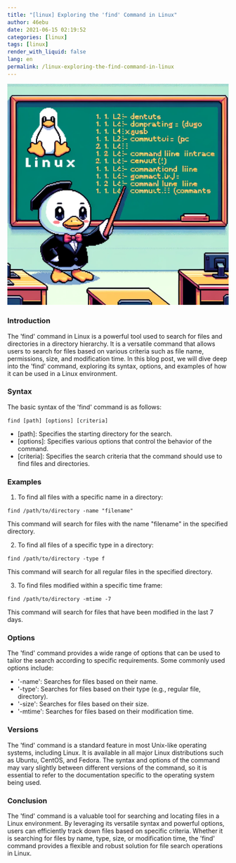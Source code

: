 ```yaml
---
title: "[linux] Exploring the 'find' Command in Linux"
author: 46ebu
date: 2021-06-15 02:19:52 
categories: [linux]
tags: [linux]
render_with_liquid: false
lang: en
permalink: /linux-exploring-the-find-command-in-linux
---
```


![Intro](/assets/img/post/linux.png)
### Introduction
The 'find' command in Linux is a powerful tool used to search for files and directories in a directory hierarchy. It is a versatile command that allows users to search for files based on various criteria such as file name, permissions, size, and modification time. In this blog post, we will dive deep into the 'find' command, exploring its syntax, options, and examples of how it can be used in a Linux environment.

### Syntax
The basic syntax of the 'find' command is as follows:
```
find [path] [options] [criteria]
```
- [path]: Specifies the starting directory for the search.
- [options]: Specifies various options that control the behavior of the command.
- [criteria]: Specifies the search criteria that the command should use to find files and directories.

### Examples
1. To find all files with a specific name in a directory:
```
find /path/to/directory -name "filename"
```
This command will search for files with the name "filename" in the specified directory.

2. To find all files of a specific type in a directory:
```
find /path/to/directory -type f
```
This command will search for all regular files in the specified directory.

3. To find files modified within a specific time frame:
```
find /path/to/directory -mtime -7
```
This command will search for files that have been modified in the last 7 days.

### Options
The 'find' command provides a wide range of options that can be used to tailor the search according to specific requirements. Some commonly used options include:
- '-name': Searches for files based on their name.
- '-type': Searches for files based on their type (e.g., regular file, directory).
- '-size': Searches for files based on their size.
- '-mtime': Searches for files based on their modification time.

### Versions
The 'find' command is a standard feature in most Unix-like operating systems, including Linux. It is available in all major Linux distributions such as Ubuntu, CentOS, and Fedora. The syntax and options of the command may vary slightly between different versions of the command, so it is essential to refer to the documentation specific to the operating system being used.

### Conclusion
The 'find' command is a valuable tool for searching and locating files in a Linux environment. By leveraging its versatile syntax and powerful options, users can efficiently track down files based on specific criteria. Whether it is searching for files by name, type, size, or modification time, the 'find' command provides a flexible and robust solution for file search operations in Linux.